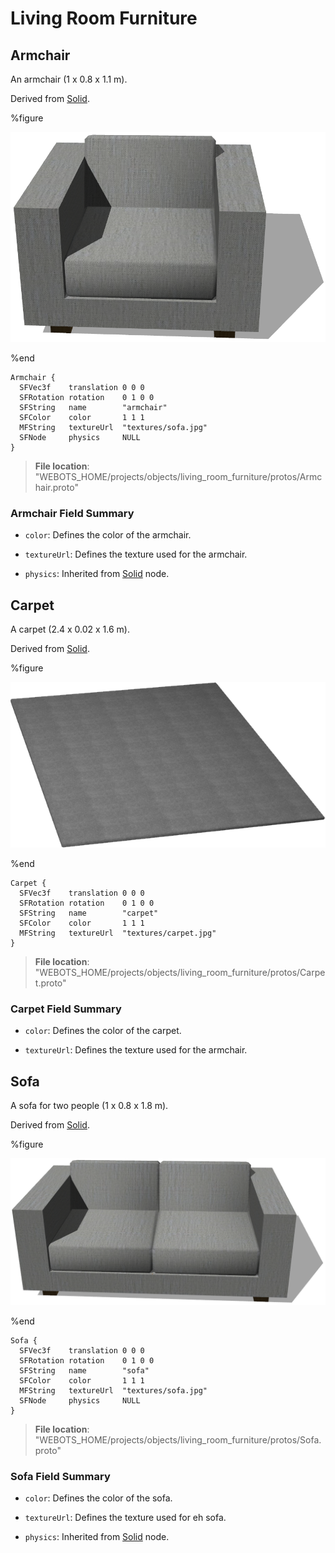 # Living Room Furniture

## Armchair

An armchair (1 x 0.8 x 1.1 m).

Derived from [Solid](../reference/solid.md).

%figure

![Armchair](images/objects/living_room_furniture/Armchair/model.png)

%end

```
Armchair {
  SFVec3f    translation 0 0 0
  SFRotation rotation    0 1 0 0
  SFString   name        "armchair"
  SFColor    color       1 1 1
  MFString   textureUrl  "textures/sofa.jpg"
  SFNode     physics     NULL
}
```

> **File location**: "WEBOTS\_HOME/projects/objects/living_room_furniture/protos/Armchair.proto"

### Armchair Field Summary

- `color`: Defines the color of the armchair.

- `textureUrl`: Defines the texture used for the armchair.

- `physics`: Inherited from [Solid](../reference/solid.md) node.

## Carpet

A carpet (2.4 x 0.02 x 1.6 m).

Derived from [Solid](../reference/solid.md).

%figure

![Carpet](images/objects/living_room_furniture/Carpet/model.png)

%end

```
Carpet {
  SFVec3f    translation 0 0 0
  SFRotation rotation    0 1 0 0
  SFString   name        "carpet"
  SFColor    color       1 1 1
  MFString   textureUrl  "textures/carpet.jpg"
}
```

> **File location**: "WEBOTS\_HOME/projects/objects/living_room_furniture/protos/Carpet.proto"

### Carpet Field Summary

- `color`: Defines the color of the carpet.

- `textureUrl`: Defines the texture used for the armchair.

## Sofa

A sofa for two people (1 x 0.8 x 1.8 m).

Derived from [Solid](../reference/solid.md).

%figure

![Sofa](images/objects/living_room_furniture/Sofa/model.png)

%end

```
Sofa {
  SFVec3f    translation 0 0 0
  SFRotation rotation    0 1 0 0
  SFString   name        "sofa"
  SFColor    color       1 1 1
  MFString   textureUrl  "textures/sofa.jpg"
  SFNode     physics     NULL
}
```

> **File location**: "WEBOTS\_HOME/projects/objects/living_room_furniture/protos/Sofa.proto"

### Sofa Field Summary

- `color`: Defines the color of the sofa.

- `textureUrl`: Defines the texture used for eh sofa.

- `physics`: Inherited from [Solid](../reference/solid.md) node.

